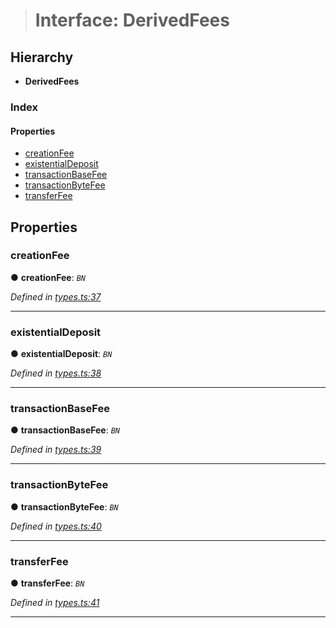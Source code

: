 > # Interface: DerivedFees

## Hierarchy

* **DerivedFees**

### Index

#### Properties

* [creationFee](_types_.derivedfees.md#creationfee)
* [existentialDeposit](_types_.derivedfees.md#existentialdeposit)
* [transactionBaseFee](_types_.derivedfees.md#transactionbasefee)
* [transactionByteFee](_types_.derivedfees.md#transactionbytefee)
* [transferFee](_types_.derivedfees.md#transferfee)

## Properties

###  creationFee

● **creationFee**: *`BN`*

*Defined in [types.ts:37](url)*

___

###  existentialDeposit

● **existentialDeposit**: *`BN`*

*Defined in [types.ts:38](url)*

___

###  transactionBaseFee

● **transactionBaseFee**: *`BN`*

*Defined in [types.ts:39](url)*

___

###  transactionByteFee

● **transactionByteFee**: *`BN`*

*Defined in [types.ts:40](url)*

___

###  transferFee

● **transferFee**: *`BN`*

*Defined in [types.ts:41](url)*

___